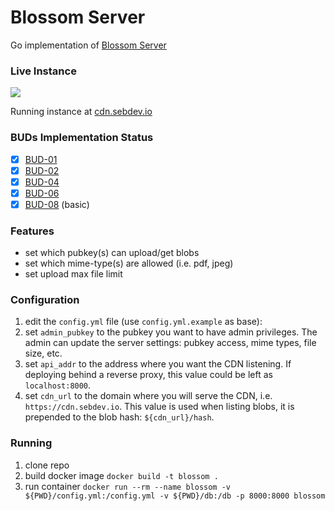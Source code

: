 # Blossom Server

Go implementation of [Blossom Server](https://github.com/hzrd149/blossom/blob/master/Server.md)

### Live Instance
<p>
  <img src="https://status.sebdev.io/api/v1/endpoints/nostr_cdn-sebdev-io/health/badge.svg" />
</p>

Running instance at [cdn.sebdev.io](https://cdn.sebdev.io)

### BUDs Implementation Status

- [x] [BUD-01](https://github.com/hzrd149/blossom/blob/master/buds/01.md)
- [x] [BUD-02](https://github.com/hzrd149/blossom/blob/master/buds/02.md)
- [x] [BUD-04](https://github.com/hzrd149/blossom/blob/master/buds/04.md)
- [x] [BUD-06](https://github.com/hzrd149/blossom/blob/master/buds/06.md)
- [x] [BUD-08](https://github.com/hzrd149/blossom/blob/master/buds/08.md) (basic)

### Features

- set which pubkey(s) can upload/get blobs
- set which mime-type(s) are allowed (i.e. pdf, jpeg)
- set upload max file limit

### Configuration

1. edit the `config.yml` file (use `config.yml.example` as base):
2. set `admin_pubkey` to the pubkey you want to have admin privileges. The admin can update the server settings: pubkey access, mime types, file size, etc.
3. set `api_addr` to the address where you want the CDN listening. If deploying behind a reverse proxy, this value could be left as `localhost:8000`.
4. set `cdn_url` to the domain where you will serve the CDN, i.e. `https://cdn.sebdev.io`. This value is used when listing blobs, it is prepended to the blob hash: `${cdn_url}/hash`.

### Running

1. clone repo
2. build docker image `docker build -t blossom .`
3. run container `docker run --rm --name blossom -v ${PWD}/config.yml:/config.yml -v ${PWD}/db:/db -p 8000:8000 blossom`
